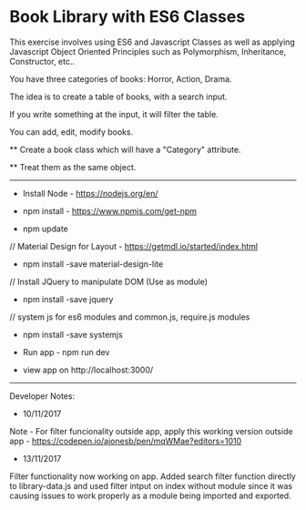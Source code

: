 # Book Library with ES6 Classes

This exercise involves using ES6 and Javascript Classes as well as applying Javascript Object Oriented Principles such as Polymorphism, Inheritance, Constructor, etc..

You have three categories of books: Horror, Action, Drama.

The idea is to create a table of books, with a search input.

If you write something at the input, it will filter the table.

You can add, edit, modify books.


** Create a book class which will have a "Category" attribute. 

** Treat them as the same object.


******************************************************************************************************************************************

- Install Node - https://nodejs.org/en/

- npm install  - https://www.npmjs.com/get-npm

- npm update

// Material Design for Layout - https://getmdl.io/started/index.html

- npm install -save material-design-lite

// Install JQuery to manipulate DOM (Use as module)

- npm install -save jquery

// system js for es6 modules and common.js, require.js modules

- npm install -save systemjs

- Run app - npm run dev 

- view app on http://localhost:3000/


*****************************************************************************************************************************

Developer Notes: 

- 10/11/2017

Note - For filter funcionality outside app, apply this working version outside app - https://codepen.io/ajonesb/pen/mqWMae?editors=1010

- 13/11/2017

Filter functionality now working on app. Added search filter function directly to library-data.js and used filter intput on index without module since it was causing issues to work properly as a module being imported and exported. 
